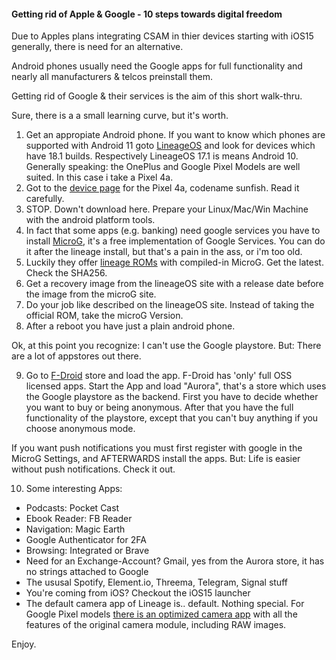 #### Getting rid of Apple & Google - 10 steps towards digital freedom

Due to Apples plans integrating CSAM in thier devices starting with iOS15 generally, there is need for an alternative.

Android phones usually need the Google apps for full functionality and nearly all manufacturers & telcos preinstall them.

Getting rid of Google & their services is the aim of this short walk-thru.

Sure, there is a  a small learning curve, but it's worth.

1. Get an appropiate Android phone. If you want to know which phones are supported with Android 11 goto [LineageOS](https://wiki.lineageos.org/devices/) and look for devices which have 18.1 builds. Respectively LineageOS 17.1 is means Android 10. Generally speaking: the OnePlus and Google Pixel Models are well suited. In this case i take a Pixel 4a.
2. Got to the [device page](https://wiki.lineageos.org/devices/sunfish) for the Pixel 4a, codename sunfish. Read it carefully.
3. STOP. Down't download here. Prepare your Linux/Mac/Win Machine with the android platform tools.
4. In fact that some apps (e.g. banking) need google services you have to install [MicroG](https://microg.org), it's a free implementation of Google Services. You can do it after the lineage install, but that's a pain in the ass, or i'm too old.
5. Luckily they offer [lineage ROMs](https://lineage.microg.org/) with compiled-in MicroG. Get the latest. Check the SHA256.
6. Get a recovery image from the lineageOS site with a release date before the image from the microG site.
7. Do your job like described on the lineageOS site. Instead of taking the official ROM, take the microG Version.
8. After a reboot you have just a plain android phone.
 
Ok, at this point you recognize: I can't use the Google playstore. But: There are a lot of appstores out there.

9. Go to [F-Droid](https://f-droid.org) store and load the app. F-Droid has 'only' full OSS licensed apps. Start the App and load "Aurora", that's a store which uses the Google playstore as the backend. First you have to decide whether you want to buy or being anonymous. After that you have the full functionality of the playstore, except that you can't buy anything if you choose anonymous mode.

If you want push notifications you must first register with google in the MicroG Settings, and AFTERWARDS install the apps.
But: Life is easier without push notifications. Check it out.

10. Some interesting Apps:

* Podcasts: Pocket Cast
* Ebook Reader: FB Reader
* Navigation: Magic Earth
* Google Authenticator for 2FA
* Browsing: Integrated or Brave
* Need for an Exchange-Account? Gmail, yes from the Aurora store, it has no strings attached to Google
* The ususal Spotify, Element.io, Threema, Telegram, Signal stuff
* You're coming from iOS? Checkout the iOS15 launcher
* The default camera app of Lineage is.. default. Nothing special. For Google Pixel models [there is an optimized camera app](https://www.celsoazevedo.com/files/android/google-camera/f/changelog1330/) with all the features of the original camera module, including RAW images.

Enjoy.


<!--
**fckapl/fckapl** is a ✨ _special_ ✨ repository because its `README.md` (this file) appears on your GitHub profile.

Here are some ideas to get you started:

- 🔭 I’m currently working on ...
- 🌱 I’m currently learning ...
- 👯 I’m looking to collaborate on ...
- 🤔 I’m looking for help with ...
- 💬 Ask me about ...
- 📫 How to reach me: ...
- 😄 Pronouns: ...
- ⚡ Fun fact: ...
-->
